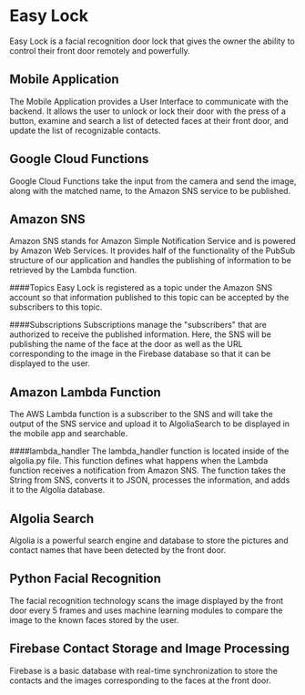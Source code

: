 Easy Lock
=======

Easy Lock is a facial recognition door lock that gives the owner the ability to control their front door remotely and powerfully.

Mobile Application
---------------
The Mobile Application provides a User Interface to communicate with the backend. It allows the user to unlock or lock their door with the press of a button, examine and search a list of detected faces at their front door, and update the list of recognizable contacts.

Google Cloud Functions
---------------
Google Cloud Functions take the input from the camera and send the image, along with the matched name, to the Amazon SNS service to be published.

Amazon SNS
---------------

Amazon SNS stands for Amazon Simple Notification Service and is powered by Amazon Web Services. It provides half of the functionality of the PubSub structure of our application and handles the publishing of information to be retrieved by the Lambda function.

####Topics
Easy Lock is registered as a topic under the Amazon SNS account so that information published to this topic can be accepted by the subscribers to this topic.

####Subscriptions
Subscriptions manage the "subscribers" that are authorized to receive the published information. Here, the SNS will be publishing the name of the face at the door as well as the URL corresponding to the image in the Firebase database so that it can be displayed to the user.


Amazon Lambda Function
---------------
The AWS Lambda function is a subscriber to the SNS and will take the output of the SNS service and upload it to AlgoliaSearch to be displayed in the mobile app and searchable.

####lambda_handler
The lambda_handler function is located inside of the algolia.py file. This function defines what happens when the Lambda function receives a notification from Amazon SNS. The function takes the String from SNS, converts it to JSON, processes the information, and adds it to the Algolia database. 


Algolia Search
---------------
Algolia is a powerful search engine and database to store the pictures and contact names that have been detected by the front door. 


Python Facial Recognition
---------------
The facial recognition technology scans the image displayed by the front door every 5 frames and uses machine learning modules to compare the image to the known faces stored by the user.


Firebase Contact Storage and Image Processing
---------------
Firebase is a basic database with real-time synchronization to store the contacts and the images corresponding to the faces at the front door.



